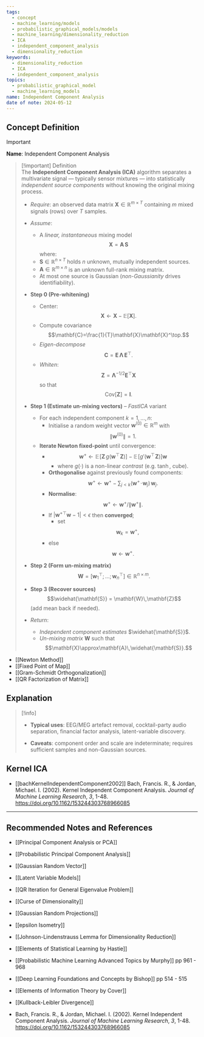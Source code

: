 ```yaml
---
tags:
  - concept
  - machine_learning/models
  - probabilistic_graphical_models/models
  - machine_learning/dimensionality_reduction
  - ICA
  - independent_component_analysis
  - dimensionality_reduction
keywords:
  - dimensionality_reduction
  - ICA
  - independent_component_analysis
topics:
  - probabilistic_graphical_model
  - machine_learning_models
name: Independent Component Analysis
date of note: 2024-05-12
---
```


## Concept Definition

>[!important]
>**Name**: Independent Component Analysis

>[!important] Definition  
>The **Independent Component Analysis (ICA)** algorithm separates a multivariate signal — typically sensor mixtures — into statistically *independent source components* without knowing the original mixing process.  
>
>- *Require*: an observed data matrix  $\mathbf{X}\in\mathbb{R}^{m\times T}$ containing $m$ mixed signals (rows) over $T$ samples.  
>- *Assume*:  
>	- A *linear, instantaneous* mixing model $$\mathbf{X}= \mathbf{A}\,\mathbf{S}$$ where:  
>	- $\mathbf{S}\in\mathbb{R}^{n\times T}$ holds $n$ unknown, mutually independent sources.  
>	- $\mathbf{A}\in\mathbb{R}^{m\times n}$ is an unknown full-rank mixing matrix.  
>	- At most one source is Gaussian (*non-Gaussianity* drives identifiability).  
>
>- **Step 0  (Pre-whitening)**  
>	- Center: $$\mathbf{X}\leftarrow \mathbf{X}-\mathbb{E}[\mathbf{X}].$$  
>	- Compute covariance $$\mathbf{C}=\frac{1}{T}\mathbf{X}\mathbf{X}^\top.$$  
>	- *Eigen-decompose* $$\mathbf{C}=\mathbf{E}\,\mathbf{\Lambda}\,\mathbf{E}^\top.$$  
>	- *Whiten*: $$\mathbf{Z}= \mathbf{\Lambda}^{-1/2}\mathbf{E}^\top \mathbf{X}$$ so that $$\text{Cov}[\mathbf{Z}]=\mathbf{I}.$$  
>
>- **Step 1  (Estimate un-mixing vectors)** – *FastICA* variant  
>	- For each independent component $k=1,\dots,n$:  
>		- Initialise a random weight vector $\mathbf{w}^{(0)}\in\mathbb{R}^{m}$ with $$ \lVert\mathbf{w}^{(0)}\rVert=1.$$  
>	- **Iterate Newton fixed-point** until convergence:  
> 	    - $$\mathbf{w}^{+} \gets \mathbb{E}\!\bigl[\mathbf{Z}\,g(\mathbf{w}^\top\!\mathbf{Z})\bigr] - \mathbb{E}\!\bigl[g'(\mathbf{w}^\top\!\mathbf{Z})\bigr]\mathbf{w}$$
> 		    - where $g(\cdot)$ is a non-linear *contrast* (e.g. $\tanh$, cube).  
> 	    - **Orthogonalise** against previously found components:  
>       $$\mathbf{w}^{+}\leftarrow \mathbf{w}^{+}-\sum_{j<k}(\mathbf{w}^{+}\!\cdot\!\mathbf{w}_j)\,\mathbf{w}_j.$$  
> 	    - **Normalise**: $$ \mathbf{w}^{+}\leftarrow\mathbf{w}^{+}/\lVert\mathbf{w}^{+}\rVert.$$  
> 	    - If $\bigl|\mathbf{w}^{+\top}\mathbf{w}-1\bigr|<\epsilon$ then **converged**; 
> 		    - set $$\mathbf{w}_k=\mathbf{w}^{+},$$ 
> 	    - else $$ \mathbf{w}\leftarrow\mathbf{w}^{+}.$$  
>
>- **Step 2  (Form un-mixing matrix)**  $$\mathbf{W} = [\mathbf{w}_1^\top;\dots;\mathbf{w}_n^\top] \in\mathbb{R}^{n\times m}.$$  
>
>- **Step 3  (Recover sources)**  $$\widehat{\mathbf{S}} = \mathbf{W}\,\mathbf{Z}$$ (add mean back if needed).  
>
>- *Return*:  
>	- *Independent component estimates* $\widehat{\mathbf{S}}$.  
>	- *Un-mixing matrix* $\mathbf{W}$ such that  $$\mathbf{X}\approx\mathbf{A}\,\widehat{\mathbf{S}}.$$  

- [[Newton Method]]
- [[Fixed Point of Map]]
- [[Gram-Schmidt Orthogonalization]]
- [[QR Factorization of Matrix]]


## Explanation


>[!info]
>- **Typical uses**: EEG/MEG artefact removal, cocktail-party audio separation, financial factor analysis, latent-variable discovery.  
>
>- **Caveats**: component order and scale are indeterminate; requires sufficient samples and non-Gaussian sources.


## Kernel ICA

- [[bachKernelIndependentComponent2002]] Bach, Francis. R., & Jordan, Michael. I. (2002). Kernel Independent Component Analysis. *Journal of Machine Learning Research*, *3*, 1-48. https://doi.org/10.1162/153244303768966085



-----------
##  Recommended Notes and References


- [[Principal Component Analysis or PCA]]
- [[Probabilistic Principal Component Analysis]]
- [[Gaussian Random Vector]]

- [[Latent Variable Models]]

- [[QR Iteration for General Eigenvalue Problem]]


- [[Curse of Dimensionality]]
- [[Gaussian Random Projections]]
- [[epsilon Isometry]]
- [[Johnson-Lindenstrauss Lemma for Dimensionality Reduction]]


- [[Elements of Statistical Learning by Hastie]]
- [[Probabilistic Machine Learning Advanced Topics by Murphy]] pp 961 - 968
- [[Deep Learning Foundations and Concepts by Bishop]] pp 514 - 515
- [[Elements of Information Theory by Cover]]

- [[Kullback-Leibler Divergence]]
- Bach, Francis. R., & Jordan, Michael. I. (2002). Kernel Independent Component Analysis. *Journal of Machine Learning Research*, *3*, 1-48. https://doi.org/10.1162/153244303768966085